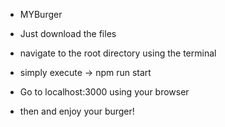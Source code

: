 - MYBurger

- Just download the files
- navigate to the root directory using the terminal
- simply execute -> npm run start
- Go to localhost:3000 using your browser
- then and enjoy your burger!

